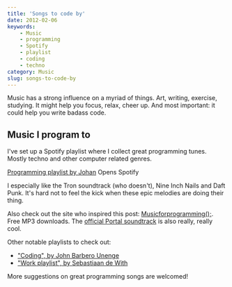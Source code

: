 ```yaml
---
title: 'Songs to code by'
date: 2012-02-06
keywords:
    - Music
    - programming
    - Spotify
    - playlist
    - coding
    - techno
category: Music
slug: songs-to-code-by
---
```


Music has a strong influence on a myriad of things. Art, writing, exercise, studying. It might help you focus, relax, cheer up. And most important: it could help you write badass code.

## Music I program to
I've set up a Spotify playlist where I collect great programming tunes. Mostly techno and other computer related genres.

[Programming playlist by Johan](http://open.spotify.com/user/johanbrook/playlist/2mtlhuFVOFMn6Ho3JmrLc2)
 Opens Spotify

I especially like the Tron soundtrack (who doesn't), Nine Inch Nails and Daft Punk. It's hard not to feel the kick when these epic melodies are doing their thing.
 
 Also check out the site who inspired this post: [Musicforprogramming();](http://musicforprogramming.net/). Free MP3 downloads. The [official Portal soundtrack](http://www.thinkwithportals.com/music.php) is also really, really cool.
 
 Other notable playlists to check out:
- ["Coding", by John Barbero Unenge](http://open.spotify.com/user/johnyboy991/playlist/3dWfwjPXtnPIykpe67pmL4)
- ["Work playlist", by Sebastiaan de With](http://open.spotify.com/user/caliform/playlist/2jFlbUqxF3wFt6G1Q2zr9S)

More suggestions on great programming songs are welcomed!
